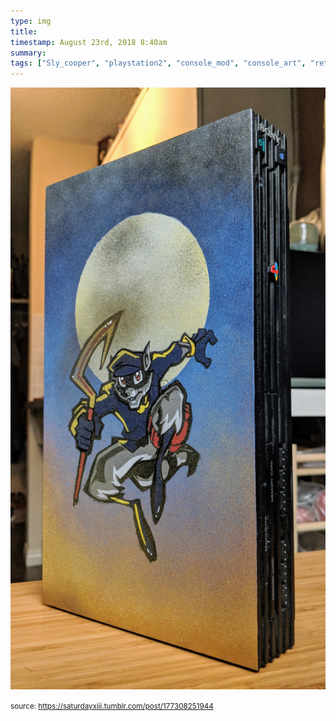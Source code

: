 ```yaml
---
type: img
title: 
timestamp: August 23rd, 2018 8:40am
summary: 
tags: ["Sly_cooper", "playstation2", "console_mod", "console_art", "retro_games", "art"]
---
```

<img src="../media/177308251944.jpg"/>
                                                                                
                
                
                
                
                                
<small>source: https://saturdayxiii.tumblr.com/post/177308251944</small>